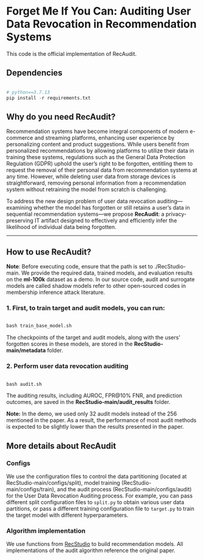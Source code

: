 # Forget Me If You Can: Auditing User Data Revocation in Recommendation Systems

This code is the official implementation of RecAudit.

## Dependencies

```python

# python==3.7.13
pip install -r requirements.txt
```

## Why do you need RecAudit?

Recommendation systems have become integral components of modern e-commerce and streaming platforms, enhancing user experience by personalizing content and product suggestions. While users benefit from personalized recommendations by allowing platforms to utilize their data in training these systems, regulations such as the General Data Protection Regulation (GDPR) uphold the user’s right to be forgotten, entitling them to request the removal of their personal data from recommendation systems at any time. However, while deleting user data from storage devices is straightforward, removing personal information from a recommendation system without retraining the model from scratch is challenging.

To address the new design problem of user data revocation auditing—examining whether the model has forgotten or still retains a user’s data in sequential recommendation systems—we propose **RecAudit**: a privacy-preserving IT artifact designed to effectively and efficiently infer the likelihood of individual data being forgotten.

---

## How to use RecAudit?

**Note**:  Before executing code, ensure that the path is set to ./RecStudio-main. We provide the required data, trained models, and evaluation results on the **ml-100k** dataset as a demo. In our source code, audit and surrogate models are called shadow models refer to other open-sourced codes in membership inference attack literature.

### 1. First, to train target and audit models, you can run:

```python

bash train_base_model.sh
```

The checkpoints of the target and audit models, along with the users' forgotten scores in these models, are stored in the **RecStudio-main/metadata** folder.

### 2. Perform user data revocation auditing

```python

bash audit.sh
```

The auditing results, including AUROC, FPR@10% FNR, and prediction outcomes, are saved in the **RecStudio-main/audit_results** folder.

**Note:** In the demo, we used only 32 audit models instead of the 256 mentioned in the paper. As a result, the performance of most audit methods is expected to be slightly lower than the results presented in the paper.

## More details about RecAudit

### Configs

We use the configuration files to control the data partitioning (located at RecStudio-main/configs/split), model training (RecStudio-main/configs/train), and the audit process (RecStudio-main/configs/audit) for the User Data Revocation Auditing process. For example, you can pass different split configuration files to `split.py` to obtain various user data partitions, or pass a different training configuration file to `target.py` to train the target model with different hyperparameters.

### Algorithm implementation

We use functions from [RecStudio](https://github.com/USTCLLM/RecStudio) to build recommendation models. All implementations of the audit algorithm reference the original paper.
